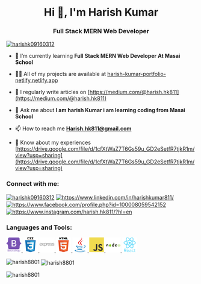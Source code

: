 <h1 align="center">Hi 👋, I'm Harish Kumar</h1>
<h3 align="center">Full Stack MERN Web Developer</h3>

<p align="left"> <a href="https://twitter.com/harishk09160312" target="blank"><img src="https://img.shields.io/twitter/follow/harishk09160312?logo=twitter&style=for-the-badge" alt="harishk09160312" /></a> </p>

- 🌱 I’m currently learning **Full Stack MERN Web Developer At Masai School**

- 👨‍💻 All of my projects are available at [harish-kumar-portfolio-netlify.netlify.app](harish-kumar-portfolio-netlify.netlify.app)

- 📝 I regularly write articles on [https://medium.com/@harish.hk811](https://medium.com/@harish.hk811)

- 💬 Ask me about **I am harish Kumar i am learning coding from Masai School**

- 📫 How to reach me **Harish.hk811@gmail.com**

- 📄 Know about my experiences [https://drive.google.com/file/d/1cfXtWaZ7T6Gs59u_GD2eSetfR7tjkR1m/view?usp=sharing](https://drive.google.com/file/d/1cfXtWaZ7T6Gs59u_GD2eSetfR7tjkR1m/view?usp=sharing)

<h3 align="left">Connect with me:</h3>
<p align="left">
<a href="https://twitter.com/harishk09160312" target="blank"><img align="center" src="https://raw.githubusercontent.com/rahuldkjain/github-profile-readme-generator/master/src/images/icons/Social/twitter.svg" alt="harishk09160312" height="30" width="40" /></a>
<a href="https://linkedin.com/in/https://www.linkedin.com/in/harishkumar811/" target="blank"><img align="center" src="https://raw.githubusercontent.com/rahuldkjain/github-profile-readme-generator/master/src/images/icons/Social/linked-in-alt.svg" alt="https://www.linkedin.com/in/harishkumar811/" height="30" width="40" /></a>
<a href="https://fb.com/https://www.facebook.com/profile.php?id=100008059542152" target="blank"><img align="center" src="https://raw.githubusercontent.com/rahuldkjain/github-profile-readme-generator/master/src/images/icons/Social/facebook.svg" alt="https://www.facebook.com/profile.php?id=100008059542152" height="30" width="40" /></a>
<a href="https://instagram.com/https://www.instagram.com/harish.hk811/?hl=en" target="blank"><img align="center" src="https://raw.githubusercontent.com/rahuldkjain/github-profile-readme-generator/master/src/images/icons/Social/instagram.svg" alt="https://www.instagram.com/harish.hk811/?hl=en" height="30" width="40" /></a>
</p>

<h3 align="left">Languages and Tools:</h3>
<p align="left"> <a href="https://getbootstrap.com" target="_blank" rel="noreferrer"> <img src="https://raw.githubusercontent.com/devicons/devicon/master/icons/bootstrap/bootstrap-plain-wordmark.svg" alt="bootstrap" width="40" height="40"/> </a> <a href="https://www.w3schools.com/css/" target="_blank" rel="noreferrer"> <img src="https://raw.githubusercontent.com/devicons/devicon/master/icons/css3/css3-original-wordmark.svg" alt="css3" width="40" height="40"/> </a> <a href="https://expressjs.com" target="_blank" rel="noreferrer"> <img src="https://raw.githubusercontent.com/devicons/devicon/master/icons/express/express-original-wordmark.svg" alt="express" width="40" height="40"/> </a> <a href="https://www.w3.org/html/" target="_blank" rel="noreferrer"> <img src="https://raw.githubusercontent.com/devicons/devicon/master/icons/html5/html5-original-wordmark.svg" alt="html5" width="40" height="40"/> </a> <a href="https://www.java.com" target="_blank" rel="noreferrer"> <img src="https://raw.githubusercontent.com/devicons/devicon/master/icons/java/java-original.svg" alt="java" width="40" height="40"/> </a> <a href="https://developer.mozilla.org/en-US/docs/Web/JavaScript" target="_blank" rel="noreferrer"> <img src="https://raw.githubusercontent.com/devicons/devicon/master/icons/javascript/javascript-original.svg" alt="javascript" width="40" height="40"/> </a> <a href="https://nodejs.org" target="_blank" rel="noreferrer"> <img src="https://raw.githubusercontent.com/devicons/devicon/master/icons/nodejs/nodejs-original-wordmark.svg" alt="nodejs" width="40" height="40"/> </a> <a href="https://reactjs.org/" target="_blank" rel="noreferrer"> <img src="https://raw.githubusercontent.com/devicons/devicon/master/icons/react/react-original-wordmark.svg" alt="react" width="40" height="40"/> </a> </p>

<p><img align="left" src="https://github-readme-stats.vercel.app/api/top-langs?username=harish8801&show_icons=true&locale=en&layout=compact" alt="harish8801" /></p>

<p>&nbsp;<img align="center" src="https://github-readme-stats.vercel.app/api?username=harish8801&show_icons=true&locale=en" alt="harish8801" /></p>

<p><img align="center" src="https://github-readme-streak-stats.herokuapp.com/?user=harish8801&" alt="harish8801" /></p>

